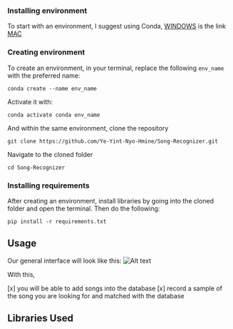 ### Installing environment
To start with an environment, I suggest using Conda, [WINDOWS](https://docs.conda.io/projects/conda/en/latest/user-guide/install/windows.html) is the link
[MAC](https://docs.conda.io/projects/conda/en/latest/user-guide/install/macos.html)


### Creating environment
To create an environment, in your terminal, replace the following ```env_name``` with the preferred name:

```conda create --name env_name```

Activate it with:

```conda activate conda env_name```

And within the same environment, clone the repository

```git clone https://github.com/Ye-Yint-Nyo-Hmine/Song-Recognizer.git```

Navigate to the cloned folder

```cd Song-Recognizer```


### Installing requirements
After creating an environment, install libraries by going into the cloned folder and open the terminal. Then do the following:

```pip install -r requirements.txt```


## Usage
Our general interface will look like this: 
![Alt text](https://ibb.co/tcNgZgc) 

With this, 

[x] you will be able to add songs into the database
[x] record a sample of the song you are looking for and matched with the database

## Libraries Used

